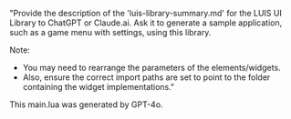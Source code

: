 "Provide the description of the 'luis-library-summary.md' for the LUIS UI Library to ChatGPT or Claude.ai. Ask it to generate a sample application, such as a game menu with settings, using this library.

Note:
- You may need to rearrange the parameters of the elements/widgets.
- Also, ensure the correct import paths are set to point to the folder containing the widget implementations."

This main.lua was generated by GPT-4o.
